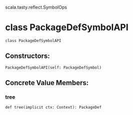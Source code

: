 scala.tasty.reflect.SymbolOps
# class PackageDefSymbolAPI

<pre><code class="language-scala" >class PackageDefSymbolAPI</pre></code>
## Constructors:
<pre><code class="language-scala" >PackageDefSymbolAPI(self: PackageDefSymbol)</pre></code>

## Concrete Value Members:
### tree
<pre><code class="language-scala" >def tree(implicit ctx: Context): PackageDef</pre></code>

